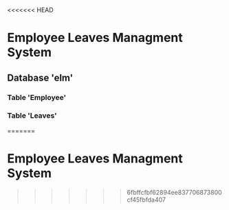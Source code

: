 <<<<<<< HEAD
# Employee Leaves Managment System





## Database 'elm'

### Table 'Employee'


### Table 'Leaves'




=======
# Employee Leaves Managment System
>>>>>>> 6fbffcfbf62894ee837706873800cf45fbfda407
